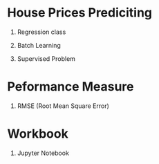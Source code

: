 # House Prices Prediciting 

1) Regression class

2) Batch Learning

3) Supervised Problem

# Peformance Measure 
1) RMSE (Root Mean Square Error)

# Workbook 

1) Jupyter Notebook

